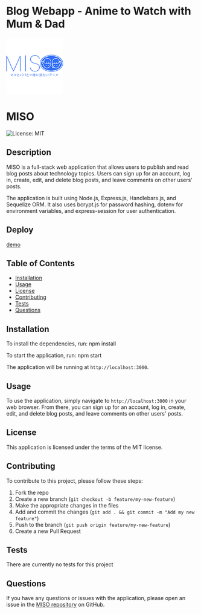 # Blog Webapp - Anime to Watch with Mum & Dad
![My Image](https://github.com/NgandalaLopes/P2Group3/blob/main/img/logo2.png)
# MISO
![License: MIT](https://img.shields.io/badge/License-MIT-yellow.svg)

## Description

MISO is a full-stack web application that allows users to publish and read blog posts about technology topics. Users can sign up for an account, log in, create, edit, and delete blog posts, and leave comments on other users' posts.

The application is built using Node.js, Express.js, Handlebars.js, and Sequelize ORM. It also uses bcrypt.js for password hashing, dotenv for environment variables, and express-session for user authentication.

## Deploy

[demo](https://miso.herokuapp.com/)

## Table of Contents

- [Installation](#installation)
- [Usage](#usage)
- [License](#license)
- [Contributing](#contributing)
- [Tests](#tests)
- [Questions](#questions)

## Installation

To install the dependencies, run:
npm install

To start the application, run:
npm start

The application will be running at `http://localhost:3000`.

## Usage

To use the application, simply navigate to `http://localhost:3000` in your web browser. From there, you can sign up for an account, log in, create, edit, and delete blog posts, and leave comments on other users' posts.

## License

This application is licensed under the terms of the MIT license.

## Contributing

To contribute to this project, please follow these steps:

1. Fork the repo
2. Create a new branch (`git checkout -b feature/my-new-feature`)
3. Make the appropriate changes in the files
4. Add and commit the changes (`git add . && git commit -m "Add my new feature"`)
5. Push to the branch (`git push origin feature/my-new-feature`)
6. Create a new Pull Request

## Tests

There are currently no tests for this project


## Questions

If you have any questions or issues with the application, please open an issue in the [MISO repository](https://github.com/NgandalaLopes/P2Group3/issues) on GitHub.

